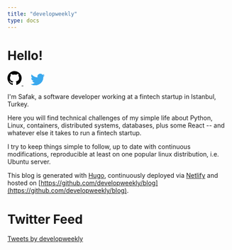```yaml
---
title: "developweekly"
type: docs
---
```


# Hello!

<a href="https://github.com/developweekly" style="margin-right: 16px">
	  <svg height="32" class="octicon octicon-mark-github" viewBox="0 0 16 16" version="1.1" width="32" aria-hidden="true"><path fill-rule="evenodd" d="M8 0C3.58 0 0 3.58 0 8c0 3.54 2.29 6.53 5.47 7.59.4.07.55-.17.55-.38 0-.19-.01-.82-.01-1.49-2.01.37-2.53-.49-2.69-.94-.09-.23-.48-.94-.82-1.13-.28-.15-.68-.52-.01-.53.63-.01 1.08.58 1.23.82.72 1.21 1.87.87 2.33.66.07-.52.28-.87.51-1.07-1.78-.2-3.64-.89-3.64-3.95 0-.87.31-1.59.82-2.15-.08-.2-.36-1.02.08-2.12 0 0 .67-.21 2.2.82.64-.18 1.32-.27 2-.27.68 0 1.36.09 2 .27 1.53-1.04 2.2-.82 2.2-.82.44 1.1.16 1.92.08 2.12.51.56.82 1.27.82 2.15 0 3.07-1.87 3.75-3.65 3.95.29.25.54.73.54 1.48 0 1.07-.01 1.93-.01 2.2 0 .21.15.46.55.38A8.013 8.013 0 0 0 16 8c0-4.42-3.58-8-8-8z"></path></svg>
  </a>
  <a href="https://twitter.com/developweekly" style="margin-right: 16px">
	<svg viewBox="328 355 335 276" xmlns="http://www.w3.org/2000/svg" width="32">
	<path d="
		M 630, 425
		A 195, 195 0 0 1 331, 600
		A 142, 142 0 0 0 428, 570
		A  70,  70 0 0 1 370, 523
		A  70,  70 0 0 0 401, 521
		A  70,  70 0 0 1 344, 455
		A  70,  70 0 0 0 372, 460
		A  70,  70 0 0 1 354, 370
		A 195, 195 0 0 0 495, 442
		A  67,  67 0 0 1 611, 380
		A 117, 117 0 0 0 654, 363
		A  65,  65 0 0 1 623, 401
		A 117, 117 0 0 0 662, 390
		A  65,  65 0 0 1 630, 425
		Z"
		style="fill:#3BA9EE;"/>
	</svg>
  </a>

I'm Safak, a software developer working at a fintech startup in Istanbul, Turkey.

Here you will find technical challenges of my simple life about Python, Linux, containers, distributed systems, databases, plus some React -- and whatever else it takes to run a fintech startup.

I try to keep things simple to follow, up to date with continuous modifications, reproducible at least on one popular linux distribution, i.e. Ubuntu server.

This blog is generated with [Hugo](https://gohugo.io/), continuously deployed via [Netlify](https://www.netlify.com/) and hosted on [https://github.com/developweekly/blog](https://github.com/developweekly/blog).

# Twitter Feed

<!-- twitter-timeline -->
<div style="max-width: 350px;">
	<a class="twitter-timeline"
		data-lang="en"
		data-width="100%"
		href="https://twitter.com/developweekly?ref_src=twsrc%5Etfw"
	>
		Tweets by developweekly
	</a>
<div>
